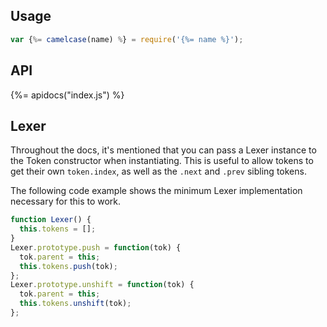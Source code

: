 ## Usage

```js
var {%= camelcase(name) %} = require('{%= name %}');
```

## API
{%= apidocs("index.js") %}


## Lexer

Throughout the docs, it's mentioned that you can pass a Lexer instance to the Token constructor when instantiating. This is useful to allow tokens to get their own `token.index`, as well as the `.next` and `.prev` sibling tokens.

The following code example shows the minimum Lexer implementation necessary for this to work.

```js
function Lexer() {
  this.tokens = [];
}
Lexer.prototype.push = function(tok) {
  tok.parent = this;
  this.tokens.push(tok);
};
Lexer.prototype.unshift = function(tok) {
  tok.parent = this;
  this.tokens.unshift(tok);
};
```

